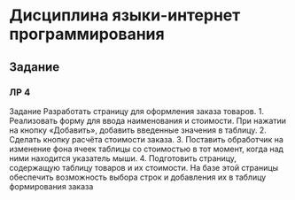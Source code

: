 # Дисциплина языки-интернет программирования
## Задание

### ЛР 4

Задание 
Разработать страницу для оформления заказа товаров. 
	1. Реализовать форму для ввода наименования и стоимости. При нажатии на кнопку «Добавить», добавить введенные значения в таблицу. 
	2. Сделать кнопку расчёта стоимости заказа. 
	3. Поставить обработчик на изменение фона ячеек таблицы со стоимостью в тот момент, когда над ними находится указатель мыши. 
	4. Подготовить страницу, содержащую таблицу товаров и их стоимости. На базе этой страницы обеспечить возможность выбора строк и добавления их в таблицу формирования заказа
